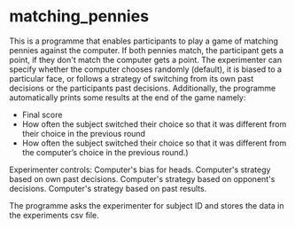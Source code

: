 # matching_pennies
This is a programme that enables participants to play a game of matching pennies against the computer. If both pennies match, the participant gets a point, if they don't match the computer gets a point. The experimenter can specify whether the computer chooses randomly (default), it is biased to a particular face, or follows a strategy of switching from its own past decisions or the participants past decisions. Additionally, the programme automatically prints some results at the end of the game namely:
  - Final score
  - How often the subject switched their choice so that it was different from their choice in the previous round
  - How often the subject switched their choice so that it was different from the computer’s
  choice in the previous round.)


Experimenter controls:
Computer's bias for heads.
Computer's strategy based on own past decisions.
Computer's strategy based on opponent's decisions.
Computer's strategy based on past results.

The programme asks the experimenter for subject ID and stores the data in the experiments csv file.

